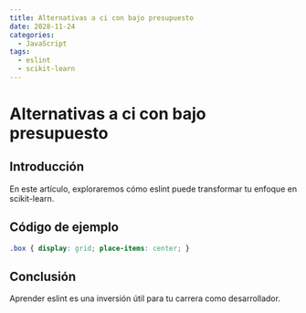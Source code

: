 ```yaml
---
title: Alternativas a ci con bajo presupuesto
date: 2028-11-24
categories:
  - JavaScript
tags:
  - eslint
  - scikit-learn
---
```


# Alternativas a ci con bajo presupuesto

## Introducción

En este artículo, exploraremos cómo eslint puede transformar tu enfoque en scikit-learn.

## Código de ejemplo

```css
.box { display: grid; place-items: center; }
```

## Conclusión

Aprender eslint es una inversión útil para tu carrera como desarrollador.